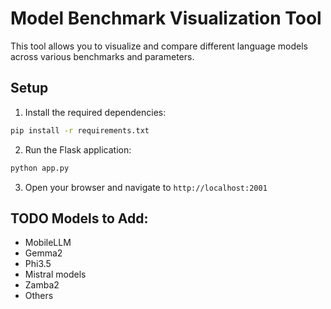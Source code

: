 # Model Benchmark Visualization Tool

This tool allows you to visualize and compare different language models across various benchmarks and parameters.

## Setup

1. Install the required dependencies:
```bash
pip install -r requirements.txt
```

2. Run the Flask application:
```bash
python app.py
```

3. Open your browser and navigate to `http://localhost:2001`

## TODO Models to Add:
- MobileLLM
- Gemma2
- Phi3.5
- Mistral models
- Zamba2
- Others